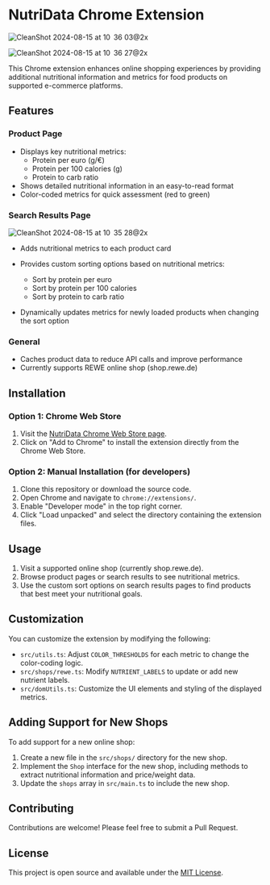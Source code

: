 # NutriData Chrome Extension

![CleanShot 2024-08-15 at 10  36 03@2x](https://github.com/user-attachments/assets/dbbe4cc6-68d5-4631-9cc4-dc754a022e7b)


![CleanShot 2024-08-15 at 10  36 27@2x](https://github.com/user-attachments/assets/98e4eab6-a49b-4a72-a1b1-5651356094ae)


This Chrome extension enhances online shopping experiences by providing additional nutritional information and metrics for food products on supported e-commerce platforms.

## Features

### Product Page

- Displays key nutritional metrics:
  - Protein per euro (g/€)
  - Protein per 100 calories (g)
  - Protein to carb ratio
- Shows detailed nutritional information in an easy-to-read format
- Color-coded metrics for quick assessment (red to green)

### Search Results Page
![CleanShot 2024-08-15 at 10  35 28@2x](https://github.com/user-attachments/assets/4fd39372-6287-4f0c-8842-76aa2bd47697)



- Adds nutritional metrics to each product card
- Provides custom sorting options based on nutritional metrics:
  - Sort by protein per euro
  - Sort by protein per 100 calories
  - Sort by protein to carb ratio
 
- Dynamically updates metrics for newly loaded products when changing the sort option

### General

- Caches product data to reduce API calls and improve performance
- Currently supports REWE online shop (shop.rewe.de)

## Installation

### Option 1: Chrome Web Store

1. Visit the [NutriData Chrome Web Store page](https://chromewebstore.google.com/detail/nutridata-product-nutriti/pkgppeffgmpdjldplgbplbfcmckjemao?authuser=0&hl=en).
2. Click on "Add to Chrome" to install the extension directly from the Chrome Web Store.

### Option 2: Manual Installation (for developers)

1. Clone this repository or download the source code.
2. Open Chrome and navigate to `chrome://extensions/`.
3. Enable "Developer mode" in the top right corner.
4. Click "Load unpacked" and select the directory containing the extension files.

## Usage

1. Visit a supported online shop (currently shop.rewe.de).
2. Browse product pages or search results to see nutritional metrics.
3. Use the custom sort options on search results pages to find products that best meet your nutritional goals.

## Customization

You can customize the extension by modifying the following:

- `src/utils.ts`: Adjust `COLOR_THRESHOLDS` for each metric to change the color-coding logic.
- `src/shops/rewe.ts`: Modify `NUTRIENT_LABELS` to update or add new nutrient labels.
- `src/domUtils.ts`: Customize the UI elements and styling of the displayed metrics.

## Adding Support for New Shops

To add support for a new online shop:

1. Create a new file in the `src/shops/` directory for the new shop.
2. Implement the `Shop` interface for the new shop, including methods to extract nutritional information and price/weight data.
3. Update the `shops` array in `src/main.ts` to include the new shop.

## Contributing

Contributions are welcome! Please feel free to submit a Pull Request.

## License

This project is open source and available under the [MIT License](LICENSE).
